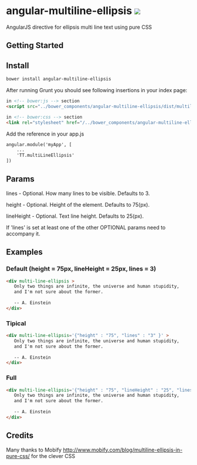 # angular-multiline-ellipsis   <img src="https://travis-ci.org/tsanko/angular-multiline-ellipsis.svg?branch=master" >
AngularJS directive for ellipsis multi line text using pure CSS


## Getting Started

## Install

```sh
bower install angular-multiline-ellipsis 
```

After running Grunt you should see following insertions in your index page:

```html 
in <!-- bower:js --> section
<script src="../bower_components/angular-multiline-ellipsis/dist/multiline-ellipsis.min.js"></script>
```
```html 
in <!-- bower:css --> section
<link rel="stylesheet" href="/../bower_components/angular-multiline-ellipsis/dist/multiline-ellipsis.min.css" />
```

Add the reference in your app.js 

```html
angular.module('myApp', [
	...
	'TT.multiLineEllipsis'
])
```

## Params

lines		- Optional. How many lines to be visible. Defaults to 3.

height		- Optional. Height of the element. Defaults to 75(px).

lineHeight	- Optional. Text line height. Defaults to 25(px).

If 'lines' is set at least one of the other OPTIONAL params need to accompany it.

## Examples

### Default (height = 75px, lineHeight = 25px, lines = 3)
```html
<div multi-line-ellipsis >
   Only two things are infinite, the universe and human stupidity, 
   and I'm not sure about the former.
   
   -- A. Einstein
</div>
```

### Tipical 
```html
<div multi-line-ellipsis='{"height" : "75", "lines" : "3" }' >
   Only two things are infinite, the universe and human stupidity, 
   and I'm not sure about the former.
   
   -- A. Einstein
</div>
```

### Full
```html
<div multi-line-ellipsis='{"height" : "75", "lineHeight" : "25", "lines" : "3" }' >
   Only two things are infinite, the universe and human stupidity, 
   and I'm not sure about the former.
   
   -- A. Einstein
</div>
```

## Credits

Many thanks to Mobify http://www.mobify.com/blog/multiline-ellipsis-in-pure-css/
for the clever CSS
